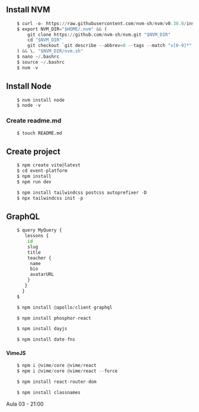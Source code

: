 

## Install NVM
```py
    $ curl -o- https://raw.githubusercontent.com/nvm-sh/nvm/v0.38.0/install.sh | bash
    $ export NVM_DIR="$HOME/.nvm" && (
        git clone https://github.com/nvm-sh/nvm.git "$NVM_DIR"
        cd "$NVM_DIR"
        git checkout `git describe --abbrev=0 --tags --match "v[0-9]*" $(git rev-list --tags --max-count=1)`
    ) && \. "$NVM_DIR/nvm.sh"
    $ nano ~/.bashrc
    $ source ~/.bashrc
    $ nvm -v
```
## Install Node
```py
    $ nvm install node
    $ node -v

```
### Create readme.md
```py
    $ touch README.md
```
## Create project
```py
    $ npm create vite@latest
    $ cd event-platform
    $ npm install
    $ npm run dev
```
```py
    $ npm install tailwindcss postcss autoprefixer -D
    $ npx tailwindcss init -p
```
## GraphQL
```py
    $ query MyQuery {
       lessons {
        id
        slug
        title
        teacher {
         name
         bio
         avatarURL
        }
       }
      }
    $  
```
```py
    $ npm install @apollo/client graphql
```
```py
    $ npm install phosphor-react
```
```py
    $ npm install dayjs
```
```py
    $ npm install date-fns
```
#### VimeJS
```py
    $ npm i @vime/core @vime/react
    $ npm i @vime/core @vime/react --force
```
```py
    $ npm install react-router-dom
```
```py
    $ npm install classnames
```


Aula 03 - 21:00